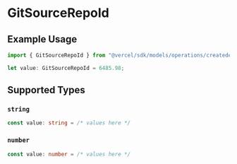 # GitSourceRepoId

## Example Usage

```typescript
import { GitSourceRepoId } from "@vercel/sdk/models/operations/createdeployment.js";

let value: GitSourceRepoId = 6485.98;
```

## Supported Types

### `string`

```typescript
const value: string = /* values here */
```

### `number`

```typescript
const value: number = /* values here */
```

